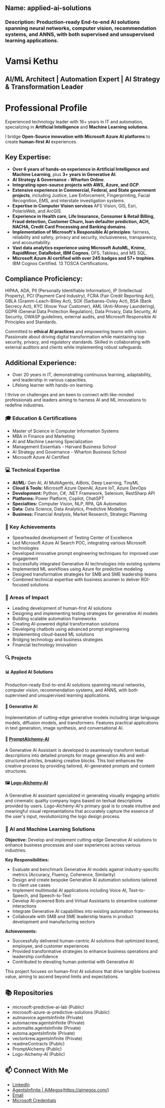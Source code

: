 ## Name: applied-ai-solutions
### Description: Production-ready End-to-end AI solutions spanning neural networks, computer vision, recommendation systems, and ANNS, with both supervised and unsupervised learning applications.

# Vamsi Kethu
## AI/ML Architect | Automation Expert | AI Strategy & Transformation Leader

# Professional Profile

Experienced technology leader with 16+ years in IT and automation, specializing in **Artificial Intelligence** and **Machine Learning solutions**.

I bridge **Open-Source innovation with Microsoft Azure AI platforms** to create **human-first AI** experiences.

## Key Expertise:

- **Over 6 years of hands-on experience in Artificial Intelligence and Machine Learning**, plus **3+ years in Generative AI**.
- **AI Strategy & Governance - Wharton Online**.
- **Integrating open-source projects with AWS, Azure, and GCP**.
- **Extensive experience in Commercial, Federal, and State government projects**, including Justice, Law Enforcement, Fingerprinting, Facial Recognition, EMS, and interstate investigation systems.
- **Expertise in Computer Vision services** AFS Vision, GIS, Esri, PolarisWeb, and ArcGIS.
- **Experience in Health care, Life Insurance, Consumer & Retail Billing, Fraud detection, Customer Churn, loan defaulter prediction, ACH, NACHA, Credit Card Processing and Banking domains**.
- **Implementation of Microsoft's Responsible AI principles**: fairness, reliability and safety, privacy and security, inclusiveness, transparency, and accountability.
- **Vast data analytics experience using Microsoft AutoML, Knime, RapidMiner, DataRobot, IBM Cognos**, OFS, Tableau, and MS SQL.
- **Microsoft Azure AI certified with over 245 badges and 57+ trophies**. IBM Cognos Certified. 13 TOSCA Certifications.

## Compliance Proficiency:
HIPAA, ADA, PII (Personally Identifiable Information), IP (Intellectual Property), PCI (Payment Card Industry), FCRA (Fair Credit Reporting Act), GBLA (Gramm-Leach-Bliley Act), SOX (Sarbanes-Oxley Act), BSA (Bank Secrecy Act), KYC (Know Your Customer), AML (Anti-Money Laundering), GDPR (General Data Protection Regulation), Data Privacy, Data Security, AI Security, OWASP guidelines, external audits, and Microsoft Responsible AI Principles and Standards.

Committed to **ethical AI practices** and empowering teams with vision. Passionate about driving digital transformation while maintaining top security, privacy, and regulatory standards. Skilled in collaborating with external auditors and clients while implementing robust safeguards.

## Additional Experience:

- Over 20 years in IT, demonstrating continuous learning, adaptability, and leadership in various capacities.
- Lifelong learner with hands-on learning.

I thrive on challenges and am keen to connect with like-minded professionals and leaders aiming to harness AI and ML innovations to redefine industries. 

### 🎓 Education & Certifications
- Master of Science in Computer Information Systems
- MBA in Finance and Marketing
- AI and Machine Learning Specialization
- Management Essentials - Harvard Business School
- AI Strategy and Governance - Wharton Business School
- Microsoft Azure AI Certified

### 💻 Technical Expertise
- **AI/ML:** Gen AI, AI MultiAgents, AiBots, Deep Learning, TinyML
- **Cloud & Tools:** Microsoft Azure OpenAI, Azure IoT, Azure DevOps
- **Development:** Python, C#, .NET Framework, Selenium, RestSharp API
- **Platforms:** Power Platform, Copilot, ChatGPT
- **Specialties:** Computer Vision, NLP, RPA, QA Automation
- **Data:** Data Science, Data Analytics, Predictive Modeling
- **Business:** Financial Analysis, Market Research, Strategic Planning

### 🚀 Key Achievements
- Spearheaded development of Testing Center of Excellence
- Led Microsoft Azure AI Search POC, integrating various Microsoft technologies
- Developed innovative prompt engineering techniques for improved user engagement
- Successfully integrated Generative AI technologies into existing systems
- Implemented ML workflows using Azure for predictive modeling
- Designed transformative strategies for SMB and SME leadership teams
- Combined technical expertise with business acumen to deliver ROI-focused solutions

### 🌟 Areas of Impact
- Leading development of human-first AI solutions
- Designing and implementing testing strategies for generative AI models
- Building scalable automation frameworks
- Creating AI-powered digital transformation solutions
- Developing chatbots using advanced prompt engineering
- Implementing cloud-based ML solutions
- Bridging technology and business strategies
- Financial technology innovation

### 🔍 Projects
#### 📊 Applied AI Solutions
Production-ready End-to-end AI solutions spanning neural networks, computer vision, recommendation systems, and ANNS, with both supervised and unsupervised learning applications.

#### 🧠 Generative AI
Implementation of cutting-edge generative models including large language models, diffusion models, and transformers. Features practical applications in text generation, image synthesis, and conversational AI.

#### 🎨 [PromptAlchemy-AI](https://poe.com/PromptAlchemy)
A Generative AI Assistant is developed to seamlessly transform textual descriptions into detailed prompts for image generation AIs and well-structured articles, breaking creative blocks. This tool enhances the creative process by providing tailored, AI-generated prompts and content structures.
#### 🖼️ [Logo-Alchemy-AI](https://poe.com/Logo-Alchemy-AI)
A Generative AI assistant specialized in generating visually engaging artistic and cinematic quality company logos based on textual descriptions provided by users. Logo-Alchemy-AI's primary goal is to create intuitive and meaningful visual representations that accurately capture the essence of the user's input, revolutionizing the logo design process.

### 🎯 AI and Machine Learning Solutions

**Objective:** Develop and implement cutting-edge Generative AI solutions to enhance business processes and user experiences across various industries.

**Key Responsibilities:**
- Evaluate and benchmark Generative AI models against industry-specific metrics (Accuracy, Fluency, Coherence, Similarity)
- Design and create bespoke Generative AI automation solutions tailored to client use cases
- Implement multimodal AI applications including Voice AI, Text-to-Speech, and Speech-to-Text
- Develop AI-powered Bots and Virtual Assistants to streamline customer interactions
- Integrate Generative AI capabilities into existing automation frameworks
- Collaborate with SMB and SME leadership teams in product development and manufacturing sectors

**Achievements:**
- Successfully delivered human-centric AI solutions that optimized brand, employee, and customer experiences
- Provided transformative strategies to enhance business operations and leadership confidence
- Contributed to elevating human potential with Generative AI

This project focuses on human-first AI solutions that drive tangible business value, aiming to ascend beyond limits and expectations.

## 📚 Repositories
- microsoft-predictive-ai-lab (Public)
- microsoft-azure-ai-predictive-solutions (Public)
- autmavoice.agentsInfinite (Private)
- automacrew.agentsInfinite (Private)
- automalite.agentsInfinite (Private)
- automa.agentsInfinite (Private)
- vectorkrew.agentsInfinite (Private)
- readmeContracts (Public)
- PromptAlchemy (Public)
- Logo-Alchemy-AI (Public)

## 📫 Connect With Me
- [LinkedIn](www.linkedin.com/in/vamsikethu)
- [AgentsInfinite | AiMegos](https://agentsinfinite.com/)(https://aimegos.com/)
- [Email](mailto:)
- [Microsoft Credentials](https://learn.microsoft.com/en-us/users/kethuvamsi-aiml/transcript/v0306i32e25382l)
